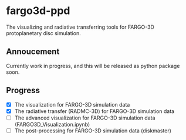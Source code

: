 # fargo3d-ppd
The visualizing and radiative transferring tools for FARGO-3D protoplanetary disc simulation.

## Annoucement
Currently work in progress, and this will be released as python package soon.


## Progress
* [x] The visualization for FARGO-3D simulation data
* [x] The radiative transfer (RADMC-3D) for FARGO-3D simulation data
* [ ] The advanced visualization for FARGO-3D simulation data (FARGO3D_Visualization.ipynb)
* [ ] The post-processing for FARGO-3D simulation data (diskmaster)